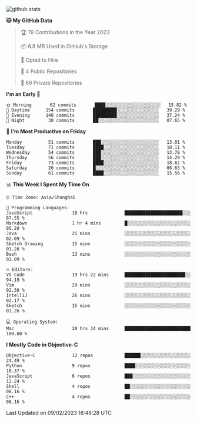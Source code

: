 
![github stats](https://github-readme-stats.vercel.app/api?username=ChesterYue&show_icons=true&count_private=true)

<!-- ![wakatime](https://github-readme-stats.vercel.app/api/wakatime?username=ChesterYue&layout=compact) -->

<!-- ![wakatime](https://github-readme-stats.vercel.app/api/top-langs/?username=ChesterYue&layout=compact) -->

<!--START_SECTION:waka-->
**🐱 My GitHub Data** 

> 🏆 78 Contributions in the Year 2023
 > 
> 📦 6.8 MB Used in GitHub's Storage 
 > 
> 💼 Opted to Hire
 > 
> 📜 4 Public Repositories 
 > 
> 🔑 69 Private Repositories  
 > 
**I'm an Early 🐤** 

```text
🌞 Morning       62 commits       ████░░░░░░░░░░░░░░░░░░░░░   15.82 % 
🌆 Daytime      154 commits       █████████░░░░░░░░░░░░░░░░   39.29 % 
🌃 Evening      146 commits       █████████░░░░░░░░░░░░░░░░   37.24 % 
🌙 Night         30 commits       ██░░░░░░░░░░░░░░░░░░░░░░░   07.65 % 

```
📅 **I'm Most Productive on Friday** 

```text
Monday          51 commits       ███░░░░░░░░░░░░░░░░░░░░░░   13.01 % 
Tuesday         71 commits       ████░░░░░░░░░░░░░░░░░░░░░   18.11 % 
Wednesday       54 commits       ███░░░░░░░░░░░░░░░░░░░░░░   13.78 % 
Thursday        56 commits       ███░░░░░░░░░░░░░░░░░░░░░░   14.29 % 
Friday          73 commits       ████░░░░░░░░░░░░░░░░░░░░░   18.62 % 
Saturday        26 commits       █░░░░░░░░░░░░░░░░░░░░░░░░   06.63 % 
Sunday          61 commits       ████░░░░░░░░░░░░░░░░░░░░░   15.56 % 

```


📊 **This Week I Spent My Time On** 

```text
⌚︎ Time Zone: Asia/Shanghai

💬 Programming Languages: 
JavaScript               18 hrs              ██████████████████████░░░   87.55 % 
Markdown                 1 hr 4 mins         █░░░░░░░░░░░░░░░░░░░░░░░░   05.20 % 
Java                     25 mins             ░░░░░░░░░░░░░░░░░░░░░░░░░   02.09 % 
Sketch Drawing           15 mins             ░░░░░░░░░░░░░░░░░░░░░░░░░   01.26 % 
Bash                     13 mins             ░░░░░░░░░░░░░░░░░░░░░░░░░   01.09 % 

🔥 Editors: 
VS Code                  19 hrs 22 mins      ███████████████████████░░   94.19 % 
Vim                      29 mins             ░░░░░░░░░░░░░░░░░░░░░░░░░   02.38 % 
IntelliJ                 26 mins             ░░░░░░░░░░░░░░░░░░░░░░░░░   02.17 % 
Sketch                   15 mins             ░░░░░░░░░░░░░░░░░░░░░░░░░   01.26 % 

💻 Operating System: 
Mac                      20 hrs 34 mins      █████████████████████████   100.00 % 

```

**I Mostly Code in Objective-C** 

```text
Objective-C              12 repos            ██████░░░░░░░░░░░░░░░░░░░   24.49 % 
Python                   9 repos             ████░░░░░░░░░░░░░░░░░░░░░   18.37 % 
JavaScript               6 repos             ███░░░░░░░░░░░░░░░░░░░░░░   12.24 % 
Shell                    4 repos             ██░░░░░░░░░░░░░░░░░░░░░░░   08.16 % 
C++                      4 repos             ██░░░░░░░░░░░░░░░░░░░░░░░   08.16 % 

```



 Last Updated on 09/02/2023 18:48:28 UTC
<!--END_SECTION:waka-->